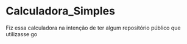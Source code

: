 # Calculadora_Simples
Fiz essa calculadora na intenção de ter algum repositório público que utilizasse go 

